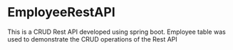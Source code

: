# EmployeeRestAPI
This is a CRUD Rest API developed using spring boot. Employee table was used to demonstrate the CRUD operations of the Rest API
